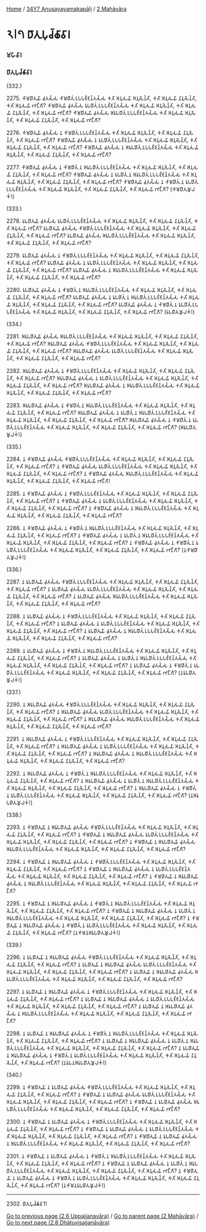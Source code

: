 
[Home](/) / [34Y7 Anusayayamakapāḷi](/tipitaka/34Y7.md) / [2 Mahāvāra](/tipitaka/34Y7/2.md)

# 𑁨𑁇𑁭 𑀥𑀸𑀢𑀼𑀧𑀼𑀘𑁆𑀙𑀸𑀯𑀸𑀭

### 𑀫𑀳𑀸𑀯𑀸𑀭

### 𑀥𑀸𑀢𑀼𑀧𑀼𑀘𑁆𑀙𑀸𑀯𑀸𑀭

(332.)

2275\. 𑀓𑀸𑀫𑀥𑀸𑀢𑀼𑀬𑀸 𑀘𑀼𑀢𑀲𑁆𑀲 𑀓𑀸𑀫𑀥𑀸𑀢𑀼𑀁 𑀉𑀧𑀧𑀚𑁆𑀚𑀦𑁆𑀢𑀲𑁆𑀲 𑀓𑀢𑀺 𑀅𑀦𑀼𑀲𑀬𑀸 𑀅𑀦𑀼𑀲𑁂𑀦𑁆𑀢𑀺, 𑀓𑀢𑀺 𑀅𑀦𑀼𑀲𑀬𑀸 𑀦𑀸𑀦𑀼𑀲𑁂𑀦𑁆𑀢𑀺, 𑀓𑀢𑀺 𑀅𑀦𑀼𑀲𑀬𑀸 𑀪𑀗𑁆𑀕𑀸? 𑀓𑀸𑀫𑀥𑀸𑀢𑀼𑀬𑀸 𑀘𑀼𑀢𑀲𑁆𑀲 𑀭𑀽𑀧𑀥𑀸𑀢𑀼𑀁 𑀉𑀧𑀧𑀚𑁆𑀚𑀦𑁆𑀢𑀲𑁆𑀲 𑀓𑀢𑀺 𑀅𑀦𑀼𑀲𑀬𑀸 𑀅𑀦𑀼𑀲𑁂𑀦𑁆𑀢𑀺, 𑀓𑀢𑀺 𑀅𑀦𑀼𑀲𑀬𑀸 𑀦𑀸𑀦𑀼𑀲𑁂𑀦𑁆𑀢𑀺, 𑀓𑀢𑀺 𑀅𑀦𑀼𑀲𑀬𑀸 𑀪𑀗𑁆𑀕𑀸? 𑀓𑀸𑀫𑀥𑀸𑀢𑀼𑀬𑀸 𑀘𑀼𑀢𑀲𑁆𑀲 𑀅𑀭𑀽𑀧𑀥𑀸𑀢𑀼𑀁 𑀉𑀧𑀧𑀚𑁆𑀚𑀦𑁆𑀢𑀲𑁆𑀲 𑀓𑀢𑀺 𑀅𑀦𑀼𑀲𑀬𑀸 𑀅𑀦𑀼𑀲𑁂𑀦𑁆𑀢𑀺, 𑀓𑀢𑀺 𑀅𑀦𑀼𑀲𑀬𑀸 𑀦𑀸𑀦𑀼𑀲𑁂𑀦𑁆𑀢𑀺, 𑀓𑀢𑀺 𑀅𑀦𑀼𑀲𑀬𑀸 𑀪𑀗𑁆𑀕𑀸?

2276\. 𑀓𑀸𑀫𑀥𑀸𑀢𑀼𑀬𑀸 𑀘𑀼𑀢𑀲𑁆𑀲 𑀦 𑀓𑀸𑀫𑀥𑀸𑀢𑀼𑀁 𑀉𑀧𑀧𑀚𑁆𑀚𑀦𑁆𑀢𑀲𑁆𑀲 𑀓𑀢𑀺 𑀅𑀦𑀼𑀲𑀬𑀸 𑀅𑀦𑀼𑀲𑁂𑀦𑁆𑀢𑀺, 𑀓𑀢𑀺 𑀅𑀦𑀼𑀲𑀬𑀸 𑀦𑀸𑀦𑀼𑀲𑁂𑀦𑁆𑀢𑀺, 𑀓𑀢𑀺 𑀅𑀦𑀼𑀲𑀬𑀸 𑀪𑀗𑁆𑀕𑀸? 𑀓𑀸𑀫𑀥𑀸𑀢𑀼𑀬𑀸 𑀘𑀼𑀢𑀲𑁆𑀲 𑀦 𑀭𑀽𑀧𑀥𑀸𑀢𑀼𑀁 𑀉𑀧𑀧𑀚𑁆𑀚𑀦𑁆𑀢𑀲𑁆𑀲 𑀓𑀢𑀺 𑀅𑀦𑀼𑀲𑀬𑀸 𑀅𑀦𑀼𑀲𑁂𑀦𑁆𑀢𑀺, 𑀓𑀢𑀺 𑀅𑀦𑀼𑀲𑀬𑀸 𑀦𑀸𑀦𑀼𑀲𑁂𑀦𑁆𑀢𑀺, 𑀓𑀢𑀺 𑀅𑀦𑀼𑀲𑀬𑀸 𑀪𑀗𑁆𑀕𑀸? 𑀓𑀸𑀫𑀥𑀸𑀢𑀼𑀬𑀸 𑀘𑀼𑀢𑀲𑁆𑀲 𑀦 𑀅𑀭𑀽𑀧𑀥𑀸𑀢𑀼𑀁 𑀉𑀧𑀧𑀚𑁆𑀚𑀦𑁆𑀢𑀲𑁆𑀲 𑀓𑀢𑀺 𑀅𑀦𑀼𑀲𑀬𑀸 𑀅𑀦𑀼𑀲𑁂𑀦𑁆𑀢𑀺, 𑀓𑀢𑀺 𑀅𑀦𑀼𑀲𑀬𑀸 𑀦𑀸𑀦𑀼𑀲𑁂𑀦𑁆𑀢𑀺, 𑀓𑀢𑀺 𑀅𑀦𑀼𑀲𑀬𑀸 𑀪𑀗𑁆𑀕𑀸?

2277\. 𑀓𑀸𑀫𑀥𑀸𑀢𑀼𑀬𑀸 𑀘𑀼𑀢𑀲𑁆𑀲 𑀦 𑀓𑀸𑀫𑀥𑀸𑀢𑀼𑀁 𑀦 𑀅𑀭𑀽𑀧𑀥𑀸𑀢𑀼𑀁 𑀉𑀧𑀧𑀚𑁆𑀚𑀦𑁆𑀢𑀲𑁆𑀲 𑀓𑀢𑀺 𑀅𑀦𑀼𑀲𑀬𑀸 𑀅𑀦𑀼𑀲𑁂𑀦𑁆𑀢𑀺, 𑀓𑀢𑀺 𑀅𑀦𑀼𑀲𑀬𑀸 𑀦𑀸𑀦𑀼𑀲𑁂𑀦𑁆𑀢𑀺, 𑀓𑀢𑀺 𑀅𑀦𑀼𑀲𑀬𑀸 𑀪𑀗𑁆𑀕𑀸? 𑀓𑀸𑀫𑀥𑀸𑀢𑀼𑀬𑀸 𑀘𑀼𑀢𑀲𑁆𑀲 𑀦 𑀭𑀽𑀧𑀥𑀸𑀢𑀼𑀁 𑀦 𑀅𑀭𑀽𑀧𑀥𑀸𑀢𑀼𑀁 𑀉𑀧𑀧𑀚𑁆𑀚𑀦𑁆𑀢𑀲𑁆𑀲 𑀓𑀢𑀺 𑀅𑀦𑀼𑀲𑀬𑀸 𑀅𑀦𑀼𑀲𑁂𑀦𑁆𑀢𑀺, 𑀓𑀢𑀺 𑀅𑀦𑀼𑀲𑀬𑀸 𑀦𑀸𑀦𑀼𑀲𑁂𑀦𑁆𑀢𑀺, 𑀓𑀢𑀺 𑀅𑀦𑀼𑀲𑀬𑀸 𑀪𑀗𑁆𑀕𑀸? 𑀓𑀸𑀫𑀥𑀸𑀢𑀼𑀬𑀸 𑀘𑀼𑀢𑀲𑁆𑀲 𑀦 𑀓𑀸𑀫𑀥𑀸𑀢𑀼𑀁 𑀦 𑀭𑀽𑀧𑀥𑀸𑀢𑀼𑀁 𑀉𑀧𑀧𑀚𑁆𑀚𑀦𑁆𑀢𑀲𑁆𑀲 𑀓𑀢𑀺 𑀅𑀦𑀼𑀲𑀬𑀸 𑀅𑀦𑀼𑀲𑁂𑀦𑁆𑀢𑀺, 𑀓𑀢𑀺 𑀅𑀦𑀼𑀲𑀬𑀸 𑀦𑀸𑀦𑀼𑀲𑁂𑀦𑁆𑀢𑀺, 𑀓𑀢𑀺 𑀅𑀦𑀼𑀲𑀬𑀸 𑀪𑀗𑁆𑀕𑀸? (𑀓𑀸𑀫𑀥𑀸𑀢𑀼𑀫𑀽𑀮𑀓𑀁𑁇)

(333.)

2278\. 𑀭𑀽𑀧𑀥𑀸𑀢𑀼𑀬𑀸 𑀘𑀼𑀢𑀲𑁆𑀲 𑀭𑀽𑀧𑀥𑀸𑀢𑀼𑀁 𑀉𑀧𑀧𑀚𑁆𑀚𑀦𑁆𑀢𑀲𑁆𑀲 𑀓𑀢𑀺 𑀅𑀦𑀼𑀲𑀬𑀸 𑀅𑀦𑀼𑀲𑁂𑀦𑁆𑀢𑀺, 𑀓𑀢𑀺 𑀅𑀦𑀼𑀲𑀬𑀸 𑀦𑀸𑀦𑀼𑀲𑁂𑀦𑁆𑀢𑀺, 𑀓𑀢𑀺 𑀅𑀦𑀼𑀲𑀬𑀸 𑀪𑀗𑁆𑀕𑀸? 𑀭𑀽𑀧𑀥𑀸𑀢𑀼𑀬𑀸 𑀘𑀼𑀢𑀲𑁆𑀲 𑀓𑀸𑀫𑀥𑀸𑀢𑀼𑀁 𑀉𑀧𑀧𑀚𑁆𑀚𑀦𑁆𑀢𑀲𑁆𑀲 𑀓𑀢𑀺 𑀅𑀦𑀼𑀲𑀬𑀸 𑀅𑀦𑀼𑀲𑁂𑀦𑁆𑀢𑀺, 𑀓𑀢𑀺 𑀅𑀦𑀼𑀲𑀬𑀸 𑀦𑀸𑀦𑀼𑀲𑁂𑀦𑁆𑀢𑀺, 𑀓𑀢𑀺 𑀅𑀦𑀼𑀲𑀬𑀸 𑀪𑀗𑁆𑀕𑀸? 𑀭𑀽𑀧𑀥𑀸𑀢𑀼𑀬𑀸 𑀘𑀼𑀢𑀲𑁆𑀲 𑀅𑀭𑀽𑀧𑀥𑀸𑀢𑀼𑀁 𑀉𑀧𑀧𑀚𑁆𑀚𑀦𑁆𑀢𑀲𑁆𑀲 𑀓𑀢𑀺 𑀅𑀦𑀼𑀲𑀬𑀸 𑀅𑀦𑀼𑀲𑁂𑀦𑁆𑀢𑀺, 𑀓𑀢𑀺 𑀅𑀦𑀼𑀲𑀬𑀸 𑀦𑀸𑀦𑀼𑀲𑁂𑀦𑁆𑀢𑀺, 𑀓𑀢𑀺 𑀅𑀦𑀼𑀲𑀬𑀸 𑀪𑀗𑁆𑀕𑀸?

2279\. 𑀭𑀽𑀧𑀥𑀸𑀢𑀼𑀬𑀸 𑀘𑀼𑀢𑀲𑁆𑀲 𑀦 𑀓𑀸𑀫𑀥𑀸𑀢𑀼𑀁 𑀉𑀧𑀧𑀚𑁆𑀚𑀦𑁆𑀢𑀲𑁆𑀲 𑀓𑀢𑀺 𑀅𑀦𑀼𑀲𑀬𑀸 𑀅𑀦𑀼𑀲𑁂𑀦𑁆𑀢𑀺, 𑀓𑀢𑀺 𑀅𑀦𑀼𑀲𑀬𑀸 𑀦𑀸𑀦𑀼𑀲𑁂𑀦𑁆𑀢𑀺, 𑀓𑀢𑀺 𑀅𑀦𑀼𑀲𑀬𑀸 𑀪𑀗𑁆𑀕𑀸? 𑀭𑀽𑀧𑀥𑀸𑀢𑀼𑀬𑀸 𑀘𑀼𑀢𑀲𑁆𑀲 𑀦 𑀭𑀽𑀧𑀥𑀸𑀢𑀼𑀁 𑀉𑀧𑀧𑀚𑁆𑀚𑀦𑁆𑀢𑀲𑁆𑀲 𑀓𑀢𑀺 𑀅𑀦𑀼𑀲𑀬𑀸 𑀅𑀦𑀼𑀲𑁂𑀦𑁆𑀢𑀺, 𑀓𑀢𑀺 𑀅𑀦𑀼𑀲𑀬𑀸 𑀦𑀸𑀦𑀼𑀲𑁂𑀦𑁆𑀢𑀺, 𑀓𑀢𑀺 𑀅𑀦𑀼𑀲𑀬𑀸 𑀪𑀗𑁆𑀕𑀸? 𑀭𑀽𑀧𑀥𑀸𑀢𑀼𑀬𑀸 𑀘𑀼𑀢𑀲𑁆𑀲 𑀦 𑀅𑀭𑀽𑀧𑀥𑀸𑀢𑀼𑀁 𑀉𑀧𑀧𑀚𑁆𑀚𑀦𑁆𑀢𑀲𑁆𑀲 𑀓𑀢𑀺 𑀅𑀦𑀼𑀲𑀬𑀸 𑀅𑀦𑀼𑀲𑁂𑀦𑁆𑀢𑀺, 𑀓𑀢𑀺 𑀅𑀦𑀼𑀲𑀬𑀸 𑀦𑀸𑀦𑀼𑀲𑁂𑀦𑁆𑀢𑀺, 𑀓𑀢𑀺 𑀅𑀦𑀼𑀲𑀬𑀸 𑀪𑀗𑁆𑀕𑀸?

2280\. 𑀭𑀽𑀧𑀥𑀸𑀢𑀼𑀬𑀸 𑀘𑀼𑀢𑀲𑁆𑀲 𑀦 𑀓𑀸𑀫𑀥𑀸𑀢𑀼𑀁 𑀦 𑀅𑀭𑀽𑀧𑀥𑀸𑀢𑀼𑀁 𑀉𑀧𑀧𑀚𑁆𑀚𑀦𑁆𑀢𑀲𑁆𑀲 𑀓𑀢𑀺 𑀅𑀦𑀼𑀲𑀬𑀸 𑀅𑀦𑀼𑀲𑁂𑀦𑁆𑀢𑀺, 𑀓𑀢𑀺 𑀅𑀦𑀼𑀲𑀬𑀸 𑀦𑀸𑀦𑀼𑀲𑁂𑀦𑁆𑀢𑀺, 𑀓𑀢𑀺 𑀅𑀦𑀼𑀲𑀬𑀸 𑀪𑀗𑁆𑀕𑀸? 𑀭𑀽𑀧𑀥𑀸𑀢𑀼𑀬𑀸 𑀘𑀼𑀢𑀲𑁆𑀲 𑀦 𑀭𑀽𑀧𑀥𑀸𑀢𑀼𑀁 𑀦 𑀅𑀭𑀽𑀧𑀥𑀸𑀢𑀼𑀁 𑀉𑀧𑀧𑀚𑁆𑀚𑀦𑁆𑀢𑀲𑁆𑀲 𑀓𑀢𑀺 𑀅𑀦𑀼𑀲𑀬𑀸 𑀅𑀦𑀼𑀲𑁂𑀦𑁆𑀢𑀺, 𑀓𑀢𑀺 𑀅𑀦𑀼𑀲𑀬𑀸 𑀦𑀸𑀦𑀼𑀲𑁂𑀦𑁆𑀢𑀺, 𑀓𑀢𑀺 𑀅𑀦𑀼𑀲𑀬𑀸 𑀪𑀗𑁆𑀕𑀸? 𑀭𑀽𑀧𑀥𑀸𑀢𑀼𑀬𑀸 𑀘𑀼𑀢𑀲𑁆𑀲 𑀦 𑀓𑀸𑀫𑀥𑀸𑀢𑀼𑀁 𑀦 𑀭𑀽𑀧𑀥𑀸𑀢𑀼𑀁 𑀉𑀧𑀧𑀚𑁆𑀚𑀦𑁆𑀢𑀲𑁆𑀲 𑀓𑀢𑀺 𑀅𑀦𑀼𑀲𑀬𑀸 𑀅𑀦𑀼𑀲𑁂𑀦𑁆𑀢𑀺, 𑀓𑀢𑀺 𑀅𑀦𑀼𑀲𑀬𑀸 𑀦𑀸𑀦𑀼𑀲𑁂𑀦𑁆𑀢𑀺, 𑀓𑀢𑀺 𑀅𑀦𑀼𑀲𑀬𑀸 𑀪𑀗𑁆𑀕𑀸? (𑀭𑀽𑀧𑀥𑀸𑀢𑀼𑀫𑀽𑀮𑀓𑀁𑁇)

(334.)

2281\. 𑀅𑀭𑀽𑀧𑀥𑀸𑀢𑀼𑀬𑀸 𑀘𑀼𑀢𑀲𑁆𑀲 𑀅𑀭𑀽𑀧𑀥𑀸𑀢𑀼𑀁 𑀉𑀧𑀧𑀚𑁆𑀚𑀦𑁆𑀢𑀲𑁆𑀲 𑀓𑀢𑀺 𑀅𑀦𑀼𑀲𑀬𑀸 𑀅𑀦𑀼𑀲𑁂𑀦𑁆𑀢𑀺, 𑀓𑀢𑀺 𑀅𑀦𑀼𑀲𑀬𑀸 𑀦𑀸𑀦𑀼𑀲𑁂𑀦𑁆𑀢𑀺, 𑀓𑀢𑀺 𑀅𑀦𑀼𑀲𑀬𑀸 𑀪𑀗𑁆𑀕𑀸? 𑀅𑀭𑀽𑀧𑀥𑀸𑀢𑀼𑀬𑀸 𑀘𑀼𑀢𑀲𑁆𑀲 𑀓𑀸𑀫𑀥𑀸𑀢𑀼𑀁 𑀉𑀧𑀧𑀚𑁆𑀚𑀦𑁆𑀢𑀲𑁆𑀲 𑀓𑀢𑀺 𑀅𑀦𑀼𑀲𑀬𑀸 𑀅𑀦𑀼𑀲𑁂𑀦𑁆𑀢𑀺, 𑀓𑀢𑀺 𑀅𑀦𑀼𑀲𑀬𑀸 𑀦𑀸𑀦𑀼𑀲𑁂𑀦𑁆𑀢𑀺, 𑀓𑀢𑀺 𑀅𑀦𑀼𑀲𑀬𑀸 𑀪𑀗𑁆𑀕𑀸? 𑀅𑀭𑀽𑀧𑀥𑀸𑀢𑀼𑀬𑀸 𑀘𑀼𑀢𑀲𑁆𑀲 𑀭𑀽𑀧𑀥𑀸𑀢𑀼𑀁 𑀉𑀧𑀧𑀚𑁆𑀚𑀦𑁆𑀢𑀲𑁆𑀲 𑀓𑀢𑀺 𑀅𑀦𑀼𑀲𑀬𑀸 𑀅𑀦𑀼𑀲𑁂𑀦𑁆𑀢𑀺, 𑀓𑀢𑀺 𑀅𑀦𑀼𑀲𑀬𑀸 𑀦𑀸𑀦𑀼𑀲𑁂𑀦𑁆𑀢𑀺, 𑀓𑀢𑀺 𑀅𑀦𑀼𑀲𑀬𑀸 𑀪𑀗𑁆𑀕𑀸?

2282\. 𑀅𑀭𑀽𑀧𑀥𑀸𑀢𑀼𑀬𑀸 𑀘𑀼𑀢𑀲𑁆𑀲 𑀦 𑀓𑀸𑀫𑀥𑀸𑀢𑀼𑀁 𑀉𑀧𑀧𑀚𑁆𑀚𑀦𑁆𑀢𑀲𑁆𑀲 𑀓𑀢𑀺 𑀅𑀦𑀼𑀲𑀬𑀸 𑀅𑀦𑀼𑀲𑁂𑀦𑁆𑀢𑀺, 𑀓𑀢𑀺 𑀅𑀦𑀼𑀲𑀬𑀸 𑀦𑀸𑀦𑀼𑀲𑁂𑀦𑁆𑀢𑀺, 𑀓𑀢𑀺 𑀅𑀦𑀼𑀲𑀬𑀸 𑀪𑀗𑁆𑀕𑀸? 𑀅𑀭𑀽𑀧𑀥𑀸𑀢𑀼𑀬𑀸 𑀘𑀼𑀢𑀲𑁆𑀲 𑀦 𑀭𑀽𑀧𑀥𑀸𑀢𑀼𑀁 𑀉𑀧𑀧𑀚𑁆𑀚𑀦𑁆𑀢𑀲𑁆𑀲 𑀓𑀢𑀺 𑀅𑀦𑀼𑀲𑀬𑀸 𑀅𑀦𑀼𑀲𑁂𑀦𑁆𑀢𑀺, 𑀓𑀢𑀺 𑀅𑀦𑀼𑀲𑀬𑀸 𑀦𑀸𑀦𑀼𑀲𑁂𑀦𑁆𑀢𑀺, 𑀓𑀢𑀺 𑀅𑀦𑀼𑀲𑀬𑀸 𑀪𑀗𑁆𑀕𑀸? 𑀅𑀭𑀽𑀧𑀥𑀸𑀢𑀼𑀬𑀸 𑀘𑀼𑀢𑀲𑁆𑀲 𑀦 𑀅𑀭𑀽𑀧𑀥𑀸𑀢𑀼𑀁 𑀉𑀧𑀧𑀚𑁆𑀚𑀦𑁆𑀢𑀲𑁆𑀲 𑀓𑀢𑀺 𑀅𑀦𑀼𑀲𑀬𑀸 𑀅𑀦𑀼𑀲𑁂𑀦𑁆𑀢𑀺, 𑀓𑀢𑀺 𑀅𑀦𑀼𑀲𑀬𑀸 𑀦𑀸𑀦𑀼𑀲𑁂𑀦𑁆𑀢𑀺, 𑀓𑀢𑀺 𑀅𑀦𑀼𑀲𑀬𑀸 𑀪𑀗𑁆𑀕𑀸?

2283\. 𑀅𑀭𑀽𑀧𑀥𑀸𑀢𑀼𑀬𑀸 𑀘𑀼𑀢𑀲𑁆𑀲 𑀦 𑀓𑀸𑀫𑀥𑀸𑀢𑀼𑀁 𑀦 𑀅𑀭𑀽𑀧𑀥𑀸𑀢𑀼𑀁 𑀉𑀧𑀧𑀚𑁆𑀚𑀦𑁆𑀢𑀲𑁆𑀲 𑀓𑀢𑀺 𑀅𑀦𑀼𑀲𑀬𑀸 𑀅𑀦𑀼𑀲𑁂𑀦𑁆𑀢𑀺, 𑀓𑀢𑀺 𑀅𑀦𑀼𑀲𑀬𑀸 𑀦𑀸𑀦𑀼𑀲𑁂𑀦𑁆𑀢𑀺, 𑀓𑀢𑀺 𑀅𑀦𑀼𑀲𑀬𑀸 𑀪𑀗𑁆𑀕𑀸? 𑀅𑀭𑀽𑀧𑀥𑀸𑀢𑀼𑀬𑀸 𑀘𑀼𑀢𑀲𑁆𑀲 𑀦 𑀭𑀽𑀧𑀥𑀸𑀢𑀼𑀁 𑀦 𑀅𑀭𑀽𑀧𑀥𑀸𑀢𑀼𑀁 𑀉𑀧𑀧𑀚𑁆𑀚𑀦𑁆𑀢𑀲𑁆𑀲 𑀓𑀢𑀺 𑀅𑀦𑀼𑀲𑀬𑀸 𑀅𑀦𑀼𑀲𑁂𑀦𑁆𑀢𑀺, 𑀓𑀢𑀺 𑀅𑀦𑀼𑀲𑀬𑀸 𑀦𑀸𑀦𑀼𑀲𑁂𑀦𑁆𑀢𑀺, 𑀓𑀢𑀺 𑀅𑀦𑀼𑀲𑀬𑀸 𑀪𑀗𑁆𑀕𑀸? 𑀅𑀭𑀽𑀧𑀥𑀸𑀢𑀼𑀬𑀸 𑀘𑀼𑀢𑀲𑁆𑀲 𑀦 𑀓𑀸𑀫𑀥𑀸𑀢𑀼𑀁 𑀦 𑀭𑀽𑀧𑀥𑀸𑀢𑀼𑀁 𑀉𑀧𑀧𑀚𑁆𑀚𑀦𑁆𑀢𑀲𑁆𑀲 𑀓𑀢𑀺 𑀅𑀦𑀼𑀲𑀬𑀸 𑀅𑀦𑀼𑀲𑁂𑀦𑁆𑀢𑀺, 𑀓𑀢𑀺 𑀅𑀦𑀼𑀲𑀬𑀸 𑀦𑀸𑀦𑀼𑀲𑁂𑀦𑁆𑀢𑀺, 𑀓𑀢𑀺 𑀅𑀦𑀼𑀲𑀬𑀸 𑀪𑀗𑁆𑀕𑀸? (𑀅𑀭𑀽𑀧𑀥𑀸𑀢𑀼𑀫𑀽𑀮𑀓𑀁𑁇)

(335.)

2284\. 𑀦 𑀓𑀸𑀫𑀥𑀸𑀢𑀼𑀬𑀸 𑀘𑀼𑀢𑀲𑁆𑀲 𑀓𑀸𑀫𑀥𑀸𑀢𑀼𑀁 𑀉𑀧𑀧𑀚𑁆𑀚𑀦𑁆𑀢𑀲𑁆𑀲 𑀓𑀢𑀺 𑀅𑀦𑀼𑀲𑀬𑀸 𑀅𑀦𑀼𑀲𑁂𑀦𑁆𑀢𑀺, 𑀓𑀢𑀺 𑀅𑀦𑀼𑀲𑀬𑀸 𑀦𑀸𑀦𑀼𑀲𑁂𑀦𑁆𑀢𑀺, 𑀓𑀢𑀺 𑀅𑀦𑀼𑀲𑀬𑀸 𑀪𑀗𑁆𑀕𑀸? 𑀦 𑀓𑀸𑀫𑀥𑀸𑀢𑀼𑀬𑀸 𑀘𑀼𑀢𑀲𑁆𑀲 𑀭𑀽𑀧𑀥𑀸𑀢𑀼𑀁 𑀉𑀧𑀧𑀚𑁆𑀚𑀦𑁆𑀢𑀲𑁆𑀲 𑀓𑀢𑀺 𑀅𑀦𑀼𑀲𑀬𑀸 𑀅𑀦𑀼𑀲𑁂𑀦𑁆𑀢𑀺, 𑀓𑀢𑀺 𑀅𑀦𑀼𑀲𑀬𑀸 𑀦𑀸𑀦𑀼𑀲𑁂𑀦𑁆𑀢𑀺, 𑀓𑀢𑀺 𑀅𑀦𑀼𑀲𑀬𑀸 𑀪𑀗𑁆𑀕𑀸? 𑀦 𑀓𑀸𑀫𑀥𑀸𑀢𑀼𑀬𑀸 𑀘𑀼𑀢𑀲𑁆𑀲 𑀅𑀭𑀽𑀧𑀥𑀸𑀢𑀼𑀁 𑀉𑀧𑀧𑀚𑁆𑀚𑀦𑁆𑀢𑀲𑁆𑀲 𑀓𑀢𑀺 𑀅𑀦𑀼𑀲𑀬𑀸 𑀅𑀦𑀼𑀲𑁂𑀦𑁆𑀢𑀺, 𑀓𑀢𑀺 𑀅𑀦𑀼𑀲𑀬𑀸 𑀦𑀸𑀦𑀼𑀲𑁂𑀦𑁆𑀢𑀺, 𑀓𑀢𑀺 𑀅𑀦𑀼𑀲𑀬𑀸 𑀪𑀗𑁆𑀕𑀸𑁇

2285\. 𑀦 𑀓𑀸𑀫𑀥𑀸𑀢𑀼𑀬𑀸 𑀘𑀼𑀢𑀲𑁆𑀲 𑀦 𑀓𑀸𑀫𑀥𑀸𑀢𑀼𑀁 𑀉𑀧𑀧𑀚𑁆𑀚𑀦𑁆𑀢𑀲𑁆𑀲 𑀓𑀢𑀺 𑀅𑀦𑀼𑀲𑀬𑀸 𑀅𑀦𑀼𑀲𑁂𑀦𑁆𑀢𑀺, 𑀓𑀢𑀺 𑀅𑀦𑀼𑀲𑀬𑀸 𑀦𑀸𑀦𑀼𑀲𑁂𑀦𑁆𑀢𑀺, 𑀓𑀢𑀺 𑀅𑀦𑀼𑀲𑀬𑀸 𑀪𑀗𑁆𑀕𑀸? 𑀦 𑀓𑀸𑀫𑀥𑀸𑀢𑀼𑀬𑀸 𑀘𑀼𑀢𑀲𑁆𑀲 𑀦 𑀭𑀽𑀧𑀥𑀸𑀢𑀼𑀁 𑀉𑀧𑀧𑀚𑁆𑀚𑀦𑁆𑀢𑀲𑁆𑀲 𑀓𑀢𑀺 𑀅𑀦𑀼𑀲𑀬𑀸 𑀅𑀦𑀼𑀲𑁂𑀦𑁆𑀢𑀺, 𑀓𑀢𑀺 𑀅𑀦𑀼𑀲𑀬𑀸 𑀦𑀸𑀦𑀼𑀲𑁂𑀦𑁆𑀢𑀺, 𑀓𑀢𑀺 𑀅𑀦𑀼𑀲𑀬𑀸 𑀪𑀗𑁆𑀕𑀸? 𑀦 𑀓𑀸𑀫𑀥𑀸𑀢𑀼𑀬𑀸 𑀘𑀼𑀢𑀲𑁆𑀲 𑀦 𑀅𑀭𑀽𑀧𑀥𑀸𑀢𑀼𑀁 𑀉𑀧𑀧𑀚𑁆𑀚𑀦𑁆𑀢𑀲𑁆𑀲 𑀓𑀢𑀺 𑀅𑀦𑀼𑀲𑀬𑀸 𑀅𑀦𑀼𑀲𑁂𑀦𑁆𑀢𑀺, 𑀓𑀢𑀺 𑀅𑀦𑀼𑀲𑀬𑀸 𑀦𑀸𑀦𑀼𑀲𑁂𑀦𑁆𑀢𑀺, 𑀓𑀢𑀺 𑀅𑀦𑀼𑀲𑀬𑀸 𑀪𑀗𑁆𑀕𑀸?

2286\. 𑀦 𑀓𑀸𑀫𑀥𑀸𑀢𑀼𑀬𑀸 𑀘𑀼𑀢𑀲𑁆𑀲 𑀦 𑀓𑀸𑀫𑀥𑀸𑀢𑀼𑀁 𑀦 𑀅𑀭𑀽𑀧𑀥𑀸𑀢𑀼𑀁 𑀉𑀧𑀧𑀚𑁆𑀚𑀦𑁆𑀢𑀲𑁆𑀲 𑀓𑀢𑀺 𑀅𑀦𑀼𑀲𑀬𑀸 𑀅𑀦𑀼𑀲𑁂𑀦𑁆𑀢𑀺, 𑀓𑀢𑀺 𑀅𑀦𑀼𑀲𑀬𑀸 𑀦𑀸𑀦𑀼𑀲𑁂𑀦𑁆𑀢𑀺, 𑀓𑀢𑀺 𑀅𑀦𑀼𑀲𑀬𑀸 𑀪𑀗𑁆𑀕𑀸? 𑀦 𑀓𑀸𑀫𑀥𑀸𑀢𑀼𑀬𑀸 𑀘𑀼𑀢𑀲𑁆𑀲 𑀦 𑀭𑀽𑀧𑀥𑀸𑀢𑀼𑀁 𑀦 𑀅𑀭𑀽𑀧𑀥𑀸𑀢𑀼𑀁 𑀉𑀧𑀧𑀚𑁆𑀚𑀦𑁆𑀢𑀲𑁆𑀲 𑀓𑀢𑀺 𑀅𑀦𑀼𑀲𑀬𑀸 𑀅𑀦𑀼𑀲𑁂𑀦𑁆𑀢𑀺, 𑀓𑀢𑀺 𑀅𑀦𑀼𑀲𑀬𑀸 𑀦𑀸𑀦𑀼𑀲𑁂𑀦𑁆𑀢𑀺, 𑀓𑀢𑀺 𑀅𑀦𑀼𑀲𑀬𑀸 𑀪𑀗𑁆𑀕𑀸? 𑀦 𑀓𑀸𑀫𑀥𑀸𑀢𑀼𑀬𑀸 𑀘𑀼𑀢𑀲𑁆𑀲 𑀦 𑀓𑀸𑀫𑀥𑀸𑀢𑀼𑀁 𑀦 𑀭𑀽𑀧𑀥𑀸𑀢𑀼𑀁 𑀉𑀧𑀧𑀚𑁆𑀚𑀦𑁆𑀢𑀲𑁆𑀲 𑀓𑀢𑀺 𑀅𑀦𑀼𑀲𑀬𑀸 𑀅𑀦𑀼𑀲𑁂𑀦𑁆𑀢𑀺, 𑀓𑀢𑀺 𑀅𑀦𑀼𑀲𑀬𑀸 𑀦𑀸𑀦𑀼𑀲𑁂𑀦𑁆𑀢𑀺, 𑀓𑀢𑀺 𑀅𑀦𑀼𑀲𑀬𑀸 𑀪𑀗𑁆𑀕𑀸? (𑀦𑀓𑀸𑀫𑀥𑀸𑀢𑀼𑀫𑀽𑀮𑀓𑀁𑁇)

(336.)

2287\. 𑀦 𑀭𑀽𑀧𑀥𑀸𑀢𑀼𑀬𑀸 𑀘𑀼𑀢𑀲𑁆𑀲 𑀓𑀸𑀫𑀥𑀸𑀢𑀼𑀁 𑀉𑀧𑀧𑀚𑁆𑀚𑀦𑁆𑀢𑀲𑁆𑀲 𑀓𑀢𑀺 𑀅𑀦𑀼𑀲𑀬𑀸 𑀅𑀦𑀼𑀲𑁂𑀦𑁆𑀢𑀺, 𑀓𑀢𑀺 𑀅𑀦𑀼𑀲𑀬𑀸 𑀦𑀸𑀦𑀼𑀲𑁂𑀦𑁆𑀢𑀺, 𑀓𑀢𑀺 𑀅𑀦𑀼𑀲𑀬𑀸 𑀪𑀗𑁆𑀕𑀸? 𑀦 𑀭𑀽𑀧𑀥𑀸𑀢𑀼𑀬𑀸 𑀘𑀼𑀢𑀲𑁆𑀲 𑀭𑀽𑀧𑀥𑀸𑀢𑀼𑀁 𑀉𑀧𑀧𑀚𑁆𑀚𑀦𑁆𑀢𑀲𑁆𑀲 𑀓𑀢𑀺 𑀅𑀦𑀼𑀲𑀬𑀸 𑀅𑀦𑀼𑀲𑁂𑀦𑁆𑀢𑀺, 𑀓𑀢𑀺 𑀅𑀦𑀼𑀲𑀬𑀸 𑀦𑀸𑀦𑀼𑀲𑁂𑀦𑁆𑀢𑀺, 𑀓𑀢𑀺 𑀅𑀦𑀼𑀲𑀬𑀸 𑀪𑀗𑁆𑀕𑀸? 𑀦 𑀭𑀽𑀧𑀥𑀸𑀢𑀼𑀬𑀸 𑀘𑀼𑀢𑀲𑁆𑀲 𑀅𑀭𑀽𑀧𑀥𑀸𑀢𑀼𑀁 𑀉𑀧𑀧𑀚𑁆𑀚𑀦𑁆𑀢𑀲𑁆𑀲 𑀓𑀢𑀺 𑀅𑀦𑀼𑀲𑀬𑀸 𑀅𑀦𑀼𑀲𑁂𑀦𑁆𑀢𑀺, 𑀓𑀢𑀺 𑀅𑀦𑀼𑀲𑀬𑀸 𑀦𑀸𑀦𑀼𑀲𑁂𑀦𑁆𑀢𑀺, 𑀓𑀢𑀺 𑀅𑀦𑀼𑀲𑀬𑀸 𑀪𑀗𑁆𑀕𑀸?

2288\. 𑀦 𑀭𑀽𑀧𑀥𑀸𑀢𑀼𑀬𑀸 𑀘𑀼𑀢𑀲𑁆𑀲 𑀦 𑀓𑀸𑀫𑀥𑀸𑀢𑀼𑀁 𑀉𑀧𑀧𑀚𑁆𑀚𑀦𑁆𑀢𑀲𑁆𑀲 𑀓𑀢𑀺 𑀅𑀦𑀼𑀲𑀬𑀸 𑀅𑀦𑀼𑀲𑁂𑀦𑁆𑀢𑀺, 𑀓𑀢𑀺 𑀅𑀦𑀼𑀲𑀬𑀸 𑀦𑀸𑀦𑀼𑀲𑁂𑀦𑁆𑀢𑀺, 𑀓𑀢𑀺 𑀅𑀦𑀼𑀲𑀬𑀸 𑀪𑀗𑁆𑀕𑀸? 𑀦 𑀭𑀽𑀧𑀥𑀸𑀢𑀼𑀬𑀸 𑀘𑀼𑀢𑀲𑁆𑀲 𑀦 𑀭𑀽𑀧𑀥𑀸𑀢𑀼𑀁 𑀉𑀧𑀧𑀚𑁆𑀚𑀦𑁆𑀢𑀲𑁆𑀲 𑀓𑀢𑀺 𑀅𑀦𑀼𑀲𑀬𑀸 𑀅𑀦𑀼𑀲𑁂𑀦𑁆𑀢𑀺, 𑀓𑀢𑀺 𑀅𑀦𑀼𑀲𑀬𑀸 𑀦𑀸𑀦𑀼𑀲𑁂𑀦𑁆𑀢𑀺, 𑀓𑀢𑀺 𑀅𑀦𑀼𑀲𑀬𑀸 𑀪𑀗𑁆𑀕𑀸? 𑀦 𑀭𑀽𑀧𑀥𑀸𑀢𑀼𑀬𑀸 𑀘𑀼𑀢𑀲𑁆𑀲 𑀦 𑀅𑀭𑀽𑀧𑀥𑀸𑀢𑀼𑀁 𑀉𑀧𑀧𑀚𑁆𑀚𑀦𑁆𑀢𑀲𑁆𑀲 𑀓𑀢𑀺 𑀅𑀦𑀼𑀲𑀬𑀸 𑀅𑀦𑀼𑀲𑁂𑀦𑁆𑀢𑀺, 𑀓𑀢𑀺 𑀅𑀦𑀼𑀲𑀬𑀸 𑀦𑀸𑀦𑀼𑀲𑁂𑀦𑁆𑀢𑀺, 𑀓𑀢𑀺 𑀅𑀦𑀼𑀲𑀬𑀸 𑀪𑀗𑁆𑀕𑀸?

2289\. 𑀦 𑀭𑀽𑀧𑀥𑀸𑀢𑀼𑀬𑀸 𑀘𑀼𑀢𑀲𑁆𑀲 𑀦 𑀓𑀸𑀫𑀥𑀸𑀢𑀼𑀁 𑀦 𑀅𑀭𑀽𑀧𑀥𑀸𑀢𑀼𑀁 𑀉𑀧𑀧𑀚𑁆𑀚𑀦𑁆𑀢𑀲𑁆𑀲 𑀓𑀢𑀺 𑀅𑀦𑀼𑀲𑀬𑀸 𑀅𑀦𑀼𑀲𑁂𑀦𑁆𑀢𑀺, 𑀓𑀢𑀺 𑀅𑀦𑀼𑀲𑀬𑀸 𑀦𑀸𑀦𑀼𑀲𑁂𑀦𑁆𑀢𑀺, 𑀓𑀢𑀺 𑀅𑀦𑀼𑀲𑀬𑀸 𑀪𑀗𑁆𑀕𑀸? 𑀦 𑀭𑀽𑀧𑀥𑀸𑀢𑀼𑀬𑀸 𑀘𑀼𑀢𑀲𑁆𑀲 𑀦 𑀭𑀽𑀧𑀥𑀸𑀢𑀼𑀁 𑀦 𑀅𑀭𑀽𑀧𑀥𑀸𑀢𑀼𑀁 𑀉𑀧𑀧𑀚𑁆𑀚𑀦𑁆𑀢𑀲𑁆𑀲 𑀓𑀢𑀺 𑀅𑀦𑀼𑀲𑀬𑀸 𑀅𑀦𑀼𑀲𑁂𑀦𑁆𑀢𑀺, 𑀓𑀢𑀺 𑀅𑀦𑀼𑀲𑀬𑀸 𑀦𑀸𑀦𑀼𑀲𑁂𑀦𑁆𑀢𑀺, 𑀓𑀢𑀺 𑀅𑀦𑀼𑀲𑀬𑀸 𑀪𑀗𑁆𑀕𑀸? 𑀦 𑀭𑀽𑀧𑀥𑀸𑀢𑀼𑀬𑀸 𑀘𑀼𑀢𑀲𑁆𑀲 𑀦 𑀓𑀸𑀫𑀥𑀸𑀢𑀼𑀁 𑀦 𑀭𑀽𑀧𑀥𑀸𑀢𑀼𑀁 𑀉𑀧𑀧𑀚𑁆𑀚𑀦𑁆𑀢𑀲𑁆𑀲 𑀓𑀢𑀺 𑀅𑀦𑀼𑀲𑀬𑀸 𑀅𑀦𑀼𑀲𑁂𑀦𑁆𑀢𑀺, 𑀓𑀢𑀺 𑀅𑀦𑀼𑀲𑀬𑀸 𑀦𑀸𑀦𑀼𑀲𑁂𑀦𑁆𑀢𑀺, 𑀓𑀢𑀺 𑀅𑀦𑀼𑀲𑀬𑀸 𑀪𑀗𑁆𑀕𑀸? (𑀦𑀭𑀽𑀧𑀥𑀸𑀢𑀼𑀫𑀽𑀮𑀓𑀁𑁇)

(337.)

2290\. 𑀦 𑀅𑀭𑀽𑀧𑀥𑀸𑀢𑀼𑀬𑀸 𑀘𑀼𑀢𑀲𑁆𑀲 𑀓𑀸𑀫𑀥𑀸𑀢𑀼𑀁 𑀉𑀧𑀧𑀚𑁆𑀚𑀦𑁆𑀢𑀲𑁆𑀲 𑀓𑀢𑀺 𑀅𑀦𑀼𑀲𑀬𑀸 𑀅𑀦𑀼𑀲𑁂𑀦𑁆𑀢𑀺, 𑀓𑀢𑀺 𑀅𑀦𑀼𑀲𑀬𑀸 𑀦𑀸𑀦𑀼𑀲𑁂𑀦𑁆𑀢𑀺, 𑀓𑀢𑀺 𑀅𑀦𑀼𑀲𑀬𑀸 𑀪𑀗𑁆𑀕𑀸? 𑀦 𑀅𑀭𑀽𑀧𑀥𑀸𑀢𑀼𑀬𑀸 𑀘𑀼𑀢𑀲𑁆𑀲 𑀭𑀽𑀧𑀥𑀸𑀢𑀼𑀁 𑀉𑀧𑀧𑀚𑁆𑀚𑀦𑁆𑀢𑀲𑁆𑀲 𑀓𑀢𑀺 𑀅𑀦𑀼𑀲𑀬𑀸 𑀅𑀦𑀼𑀲𑁂𑀦𑁆𑀢𑀺, 𑀓𑀢𑀺 𑀅𑀦𑀼𑀲𑀬𑀸 𑀦𑀸𑀦𑀼𑀲𑁂𑀦𑁆𑀢𑀺, 𑀓𑀢𑀺 𑀅𑀦𑀼𑀲𑀬𑀸 𑀪𑀗𑁆𑀕𑀸? 𑀦 𑀅𑀭𑀽𑀧𑀥𑀸𑀢𑀼𑀬𑀸 𑀘𑀼𑀢𑀲𑁆𑀲 𑀅𑀭𑀽𑀧𑀥𑀸𑀢𑀼𑀁 𑀉𑀧𑀧𑀚𑁆𑀚𑀦𑁆𑀢𑀲𑁆𑀲 𑀓𑀢𑀺 𑀅𑀦𑀼𑀲𑀬𑀸 𑀅𑀦𑀼𑀲𑁂𑀦𑁆𑀢𑀺, 𑀓𑀢𑀺 𑀅𑀦𑀼𑀲𑀬𑀸 𑀦𑀸𑀦𑀼𑀲𑁂𑀦𑁆𑀢𑀺, 𑀓𑀢𑀺 𑀅𑀦𑀼𑀲𑀬𑀸 𑀪𑀗𑁆𑀕𑀸?

2291\. 𑀦 𑀅𑀭𑀽𑀧𑀥𑀸𑀢𑀼𑀬𑀸 𑀘𑀼𑀢𑀲𑁆𑀲 𑀦 𑀓𑀸𑀫𑀥𑀸𑀢𑀼𑀁 𑀉𑀧𑀧𑀚𑁆𑀚𑀦𑁆𑀢𑀲𑁆𑀲 𑀓𑀢𑀺 𑀅𑀦𑀼𑀲𑀬𑀸 𑀅𑀦𑀼𑀲𑁂𑀦𑁆𑀢𑀺, 𑀓𑀢𑀺 𑀅𑀦𑀼𑀲𑀬𑀸 𑀦𑀸𑀦𑀼𑀲𑁂𑀦𑁆𑀢𑀺, 𑀓𑀢𑀺 𑀅𑀦𑀼𑀲𑀬𑀸 𑀪𑀗𑁆𑀕𑀸? 𑀦 𑀅𑀭𑀽𑀧𑀥𑀸𑀢𑀼𑀬𑀸 𑀘𑀼𑀢𑀲𑁆𑀲 𑀦 𑀭𑀽𑀧𑀥𑀸𑀢𑀼𑀁 𑀉𑀧𑀧𑀚𑁆𑀚𑀦𑁆𑀢𑀲𑁆𑀲 𑀓𑀢𑀺 𑀅𑀦𑀼𑀲𑀬𑀸 𑀅𑀦𑀼𑀲𑁂𑀦𑁆𑀢𑀺, 𑀓𑀢𑀺 𑀅𑀦𑀼𑀲𑀬𑀸 𑀦𑀸𑀦𑀼𑀲𑁂𑀦𑁆𑀢𑀺, 𑀓𑀢𑀺 𑀅𑀦𑀼𑀲𑀬𑀸 𑀪𑀗𑁆𑀕𑀸? 𑀦 𑀅𑀭𑀽𑀧𑀥𑀸𑀢𑀼𑀬𑀸 𑀘𑀼𑀢𑀲𑁆𑀲 𑀦 𑀅𑀭𑀽𑀧𑀥𑀸𑀢𑀼𑀁 𑀉𑀧𑀧𑀚𑁆𑀚𑀦𑁆𑀢𑀲𑁆𑀲 𑀓𑀢𑀺 𑀅𑀦𑀼𑀲𑀬𑀸 𑀅𑀦𑀼𑀲𑁂𑀦𑁆𑀢𑀺, 𑀓𑀢𑀺 𑀅𑀦𑀼𑀲𑀬𑀸 𑀦𑀸𑀦𑀼𑀲𑁂𑀦𑁆𑀢𑀺, 𑀓𑀢𑀺 𑀅𑀦𑀼𑀲𑀬𑀸 𑀪𑀗𑁆𑀕𑀸?

2292\. 𑀦 𑀅𑀭𑀽𑀧𑀥𑀸𑀢𑀼𑀬𑀸 𑀘𑀼𑀢𑀲𑁆𑀲 𑀦 𑀓𑀸𑀫𑀥𑀸𑀢𑀼𑀁 𑀦 𑀅𑀭𑀽𑀧𑀥𑀸𑀢𑀼𑀁 𑀉𑀧𑀧𑀚𑁆𑀚𑀦𑁆𑀢𑀲𑁆𑀲 𑀓𑀢𑀺 𑀅𑀦𑀼𑀲𑀬𑀸 𑀅𑀦𑀼𑀲𑁂𑀦𑁆𑀢𑀺, 𑀓𑀢𑀺 𑀅𑀦𑀼𑀲𑀬𑀸 𑀦𑀸𑀦𑀼𑀲𑁂𑀦𑁆𑀢𑀺, 𑀓𑀢𑀺 𑀅𑀦𑀼𑀲𑀬𑀸 𑀪𑀗𑁆𑀕𑀸? 𑀦 𑀅𑀭𑀽𑀧𑀥𑀸𑀢𑀼𑀬𑀸 𑀘𑀼𑀢𑀲𑁆𑀲 𑀦 𑀭𑀽𑀧𑀥𑀸𑀢𑀼𑀁 𑀦 𑀅𑀭𑀽𑀧𑀥𑀸𑀢𑀼𑀁 𑀉𑀧𑀧𑀚𑁆𑀚𑀦𑁆𑀢𑀲𑁆𑀲 𑀓𑀢𑀺 𑀅𑀦𑀼𑀲𑀬𑀸 𑀅𑀦𑀼𑀲𑁂𑀦𑁆𑀢𑀺, 𑀓𑀢𑀺 𑀅𑀦𑀼𑀲𑀬𑀸 𑀦𑀸𑀦𑀼𑀲𑁂𑀦𑁆𑀢𑀺, 𑀓𑀢𑀺 𑀅𑀦𑀼𑀲𑀬𑀸 𑀪𑀗𑁆𑀕𑀸? 𑀦 𑀅𑀭𑀽𑀧𑀥𑀸𑀢𑀼𑀬𑀸 𑀘𑀼𑀢𑀲𑁆𑀲 𑀦 𑀓𑀸𑀫𑀥𑀸𑀢𑀼𑀁 𑀦 𑀭𑀽𑀧𑀥𑀸𑀢𑀼𑀁 𑀉𑀧𑀧𑀚𑁆𑀚𑀦𑁆𑀢𑀲𑁆𑀲 𑀓𑀢𑀺 𑀅𑀦𑀼𑀲𑀬𑀸 𑀅𑀦𑀼𑀲𑁂𑀦𑁆𑀢𑀺, 𑀓𑀢𑀺 𑀅𑀦𑀼𑀲𑀬𑀸 𑀦𑀸𑀦𑀼𑀲𑁂𑀦𑁆𑀢𑀺, 𑀓𑀢𑀺 𑀅𑀦𑀼𑀲𑀬𑀸 𑀪𑀗𑁆𑀕𑀸? (𑀦𑀅𑀭𑀽𑀧𑀥𑀸𑀢𑀼𑀫𑀽𑀮𑀓𑀁𑁇)

(338.)

2293\. 𑀦 𑀓𑀸𑀫𑀥𑀸𑀢𑀼𑀬𑀸 𑀦 𑀅𑀭𑀽𑀧𑀥𑀸𑀢𑀼𑀬𑀸 𑀘𑀼𑀢𑀲𑁆𑀲 𑀓𑀸𑀫𑀥𑀸𑀢𑀼𑀁 𑀉𑀧𑀧𑀚𑁆𑀚𑀦𑁆𑀢𑀲𑁆𑀲 𑀓𑀢𑀺 𑀅𑀦𑀼𑀲𑀬𑀸 𑀅𑀦𑀼𑀲𑁂𑀦𑁆𑀢𑀺, 𑀓𑀢𑀺 𑀅𑀦𑀼𑀲𑀬𑀸 𑀦𑀸𑀦𑀼𑀲𑁂𑀦𑁆𑀢𑀺, 𑀓𑀢𑀺 𑀅𑀦𑀼𑀲𑀬𑀸 𑀪𑀗𑁆𑀕𑀸? 𑀦 𑀓𑀸𑀫𑀥𑀸𑀢𑀼𑀬𑀸 𑀦 𑀅𑀭𑀽𑀧𑀥𑀸𑀢𑀼𑀬𑀸 𑀘𑀼𑀢𑀲𑁆𑀲 𑀭𑀽𑀧𑀥𑀸𑀢𑀼𑀁 𑀉𑀧𑀧𑀚𑁆𑀚𑀦𑁆𑀢𑀲𑁆𑀲 𑀓𑀢𑀺 𑀅𑀦𑀼𑀲𑀬𑀸 𑀅𑀦𑀼𑀲𑁂𑀦𑁆𑀢𑀺, 𑀓𑀢𑀺 𑀅𑀦𑀼𑀲𑀬𑀸 𑀦𑀸𑀦𑀼𑀲𑁂𑀦𑁆𑀢𑀺, 𑀓𑀢𑀺 𑀅𑀦𑀼𑀲𑀬𑀸 𑀪𑀗𑁆𑀕𑀸? 𑀦 𑀓𑀸𑀫𑀥𑀸𑀢𑀼𑀬𑀸 𑀦 𑀅𑀭𑀽𑀧𑀥𑀸𑀢𑀼𑀬𑀸 𑀘𑀼𑀢𑀲𑁆𑀲 𑀅𑀭𑀽𑀧𑀥𑀸𑀢𑀼𑀁 𑀉𑀧𑀧𑀚𑁆𑀚𑀦𑁆𑀢𑀲𑁆𑀲 𑀓𑀢𑀺 𑀅𑀦𑀼𑀲𑀬𑀸 𑀅𑀦𑀼𑀲𑁂𑀦𑁆𑀢𑀺, 𑀓𑀢𑀺 𑀅𑀦𑀼𑀲𑀬𑀸 𑀦𑀸𑀦𑀼𑀲𑁂𑀦𑁆𑀢𑀺, 𑀓𑀢𑀺 𑀅𑀦𑀼𑀲𑀬𑀸 𑀪𑀗𑁆𑀕𑀸?

2294\. 𑀦 𑀓𑀸𑀫𑀥𑀸𑀢𑀼𑀬𑀸 𑀦 𑀅𑀭𑀽𑀧𑀥𑀸𑀢𑀼𑀬𑀸 𑀘𑀼𑀢𑀲𑁆𑀲 𑀦 𑀓𑀸𑀫𑀥𑀸𑀢𑀼𑀁 𑀉𑀧𑀧𑀚𑁆𑀚𑀦𑁆𑀢𑀲𑁆𑀲 𑀓𑀢𑀺 𑀅𑀦𑀼𑀲𑀬𑀸 𑀅𑀦𑀼𑀲𑁂𑀦𑁆𑀢𑀺, 𑀓𑀢𑀺 𑀅𑀦𑀼𑀲𑀬𑀸 𑀦𑀸𑀦𑀼𑀲𑁂𑀦𑁆𑀢𑀺, 𑀓𑀢𑀺 𑀅𑀦𑀼𑀲𑀬𑀸 𑀪𑀗𑁆𑀕𑀸? 𑀦 𑀓𑀸𑀫𑀥𑀸𑀢𑀼𑀬𑀸 𑀦 𑀅𑀭𑀽𑀧𑀥𑀸𑀢𑀼𑀬𑀸 𑀘𑀼𑀢𑀲𑁆𑀲 𑀦 𑀭𑀽𑀧𑀥𑀸𑀢𑀼𑀁 𑀉𑀧𑀧𑀚𑁆𑀚𑀦𑁆𑀢𑀲𑁆𑀲 𑀓𑀢𑀺 𑀅𑀦𑀼𑀲𑀬𑀸 𑀅𑀦𑀼𑀲𑁂𑀦𑁆𑀢𑀺, 𑀓𑀢𑀺 𑀅𑀦𑀼𑀲𑀬𑀸 𑀦𑀸𑀦𑀼𑀲𑁂𑀦𑁆𑀢𑀺, 𑀓𑀢𑀺 𑀅𑀦𑀼𑀲𑀬𑀸 𑀪𑀗𑁆𑀕𑀸? 𑀦 𑀓𑀸𑀫𑀥𑀸𑀢𑀼𑀬𑀸 𑀦 𑀅𑀭𑀽𑀧𑀥𑀸𑀢𑀼𑀬𑀸 𑀘𑀼𑀢𑀲𑁆𑀲 𑀦 𑀅𑀭𑀽𑀧𑀥𑀸𑀢𑀼𑀁 𑀉𑀧𑀧𑀚𑁆𑀚𑀦𑁆𑀢𑀲𑁆𑀲 𑀓𑀢𑀺 𑀅𑀦𑀼𑀲𑀬𑀸 𑀅𑀦𑀼𑀲𑁂𑀦𑁆𑀢𑀺, 𑀓𑀢𑀺 𑀅𑀦𑀼𑀲𑀬𑀸 𑀦𑀸𑀦𑀼𑀲𑁂𑀦𑁆𑀢𑀺, 𑀓𑀢𑀺 𑀅𑀦𑀼𑀲𑀬𑀸 𑀪𑀗𑁆𑀕𑀸?

2295\. 𑀦 𑀓𑀸𑀫𑀥𑀸𑀢𑀼𑀬𑀸 𑀦 𑀅𑀭𑀽𑀧𑀥𑀸𑀢𑀼𑀬𑀸 𑀘𑀼𑀢𑀲𑁆𑀲 𑀦 𑀓𑀸𑀫𑀥𑀸𑀢𑀼𑀁 𑀦 𑀅𑀭𑀽𑀧𑀥𑀸𑀢𑀼𑀁 𑀉𑀧𑀧𑀚𑁆𑀚𑀦𑁆𑀢𑀲𑁆𑀲 𑀓𑀢𑀺 𑀅𑀦𑀼𑀲𑀬𑀸 𑀅𑀦𑀼𑀲𑁂𑀦𑁆𑀢𑀺, 𑀓𑀢𑀺 𑀅𑀦𑀼𑀲𑀬𑀸 𑀦𑀸𑀦𑀼𑀲𑁂𑀦𑁆𑀢𑀺, 𑀓𑀢𑀺 𑀅𑀦𑀼𑀲𑀬𑀸 𑀪𑀗𑁆𑀕𑀸? 𑀦 𑀓𑀸𑀫𑀥𑀸𑀢𑀼𑀬𑀸 𑀦 𑀅𑀭𑀽𑀧𑀥𑀸𑀢𑀼𑀬𑀸 𑀘𑀼𑀢𑀲𑁆𑀲 𑀦 𑀭𑀽𑀧𑀥𑀸𑀢𑀼𑀁 𑀦 𑀅𑀭𑀽𑀧𑀥𑀸𑀢𑀼𑀁 𑀉𑀧𑀧𑀚𑁆𑀚𑀦𑁆𑀢𑀲𑁆𑀲 𑀓𑀢𑀺 𑀅𑀦𑀼𑀲𑀬𑀸 𑀅𑀦𑀼𑀲𑁂𑀦𑁆𑀢𑀺, 𑀓𑀢𑀺 𑀅𑀦𑀼𑀲𑀬𑀸 𑀦𑀸𑀦𑀼𑀲𑁂𑀦𑁆𑀢𑀺, 𑀓𑀢𑀺 𑀅𑀦𑀼𑀲𑀬𑀸 𑀪𑀗𑁆𑀕𑀸? 𑀦 𑀓𑀸𑀫𑀥𑀸𑀢𑀼𑀬𑀸 𑀦 𑀅𑀭𑀽𑀧𑀥𑀸𑀢𑀼𑀬𑀸 𑀘𑀼𑀢𑀲𑁆𑀲 𑀦 𑀓𑀸𑀫𑀥𑀸𑀢𑀼𑀁 𑀦 𑀭𑀽𑀧𑀥𑀸𑀢𑀼𑀁 𑀉𑀧𑀧𑀚𑁆𑀚𑀦𑁆𑀢𑀲𑁆𑀲 𑀓𑀢𑀺 𑀅𑀦𑀼𑀲𑀬𑀸 𑀅𑀦𑀼𑀲𑁂𑀦𑁆𑀢𑀺, 𑀓𑀢𑀺 𑀅𑀦𑀼𑀲𑀬𑀸 𑀦𑀸𑀦𑀼𑀲𑁂𑀦𑁆𑀢𑀺, 𑀓𑀢𑀺 𑀅𑀦𑀼𑀲𑀬𑀸 𑀪𑀗𑁆𑀕𑀸? (𑀦𑀓𑀸𑀫𑀦𑀅𑀭𑀽𑀧𑀥𑀸𑀢𑀼𑀫𑀽𑀮𑀓𑀁𑁇)

(339.)

2296\. 𑀦 𑀭𑀽𑀧𑀥𑀸𑀢𑀼𑀬𑀸 𑀦 𑀅𑀭𑀽𑀧𑀥𑀸𑀢𑀼𑀬𑀸 𑀘𑀼𑀢𑀲𑁆𑀲 𑀓𑀸𑀫𑀥𑀸𑀢𑀼𑀁 𑀉𑀧𑀧𑀚𑁆𑀚𑀦𑁆𑀢𑀲𑁆𑀲 𑀓𑀢𑀺 𑀅𑀦𑀼𑀲𑀬𑀸 𑀅𑀦𑀼𑀲𑁂𑀦𑁆𑀢𑀺, 𑀓𑀢𑀺 𑀅𑀦𑀼𑀲𑀬𑀸 𑀦𑀸𑀦𑀼𑀲𑁂𑀦𑁆𑀢𑀺, 𑀓𑀢𑀺 𑀅𑀦𑀼𑀲𑀬𑀸 𑀪𑀗𑁆𑀕𑀸? 𑀦 𑀭𑀽𑀧𑀥𑀸𑀢𑀼𑀬𑀸 𑀦 𑀅𑀭𑀽𑀧𑀥𑀸𑀢𑀼𑀬𑀸 𑀘𑀼𑀢𑀲𑁆𑀲 𑀭𑀽𑀧𑀥𑀸𑀢𑀼𑀁 𑀉𑀧𑀧𑀚𑁆𑀚𑀦𑁆𑀢𑀲𑁆𑀲 𑀓𑀢𑀺 𑀅𑀦𑀼𑀲𑀬𑀸 𑀅𑀦𑀼𑀲𑁂𑀦𑁆𑀢𑀺, 𑀓𑀢𑀺 𑀅𑀦𑀼𑀲𑀬𑀸 𑀦𑀸𑀦𑀼𑀲𑁂𑀦𑁆𑀢𑀺, 𑀓𑀢𑀺 𑀅𑀦𑀼𑀲𑀬𑀸 𑀪𑀗𑁆𑀕𑀸? 𑀦 𑀭𑀽𑀧𑀥𑀸𑀢𑀼𑀬𑀸 𑀦 𑀅𑀭𑀽𑀧𑀥𑀸𑀢𑀼𑀬𑀸 𑀘𑀼𑀢𑀲𑁆𑀲 𑀅𑀭𑀽𑀧𑀥𑀸𑀢𑀼𑀁 𑀉𑀧𑀧𑀚𑁆𑀚𑀦𑁆𑀢𑀲𑁆𑀲 𑀓𑀢𑀺 𑀅𑀦𑀼𑀲𑀬𑀸 𑀅𑀦𑀼𑀲𑁂𑀦𑁆𑀢𑀺, 𑀓𑀢𑀺 𑀅𑀦𑀼𑀲𑀬𑀸 𑀦𑀸𑀦𑀼𑀲𑁂𑀦𑁆𑀢𑀺, 𑀓𑀢𑀺 𑀅𑀦𑀼𑀲𑀬𑀸 𑀪𑀗𑁆𑀕𑀸?

2297\. 𑀦 𑀭𑀽𑀧𑀥𑀸𑀢𑀼𑀬𑀸 𑀦 𑀅𑀭𑀽𑀧𑀥𑀸𑀢𑀼𑀬𑀸 𑀘𑀼𑀢𑀲𑁆𑀲 𑀦 𑀓𑀸𑀫𑀥𑀸𑀢𑀼𑀁 𑀉𑀧𑀧𑀚𑁆𑀚𑀦𑁆𑀢𑀲𑁆𑀲 𑀓𑀢𑀺 𑀅𑀦𑀼𑀲𑀬𑀸 𑀅𑀦𑀼𑀲𑁂𑀦𑁆𑀢𑀺, 𑀓𑀢𑀺 𑀅𑀦𑀼𑀲𑀬𑀸 𑀦𑀸𑀦𑀼𑀲𑁂𑀦𑁆𑀢𑀺, 𑀓𑀢𑀺 𑀅𑀦𑀼𑀲𑀬𑀸 𑀪𑀗𑁆𑀕𑀸? 𑀦 𑀭𑀽𑀧𑀥𑀸𑀢𑀼𑀬𑀸 𑀦 𑀅𑀭𑀽𑀧𑀥𑀸𑀢𑀼𑀬𑀸 𑀘𑀼𑀢𑀲𑁆𑀲 𑀦 𑀭𑀽𑀧𑀥𑀸𑀢𑀼𑀁 𑀉𑀧𑀧𑀚𑁆𑀚𑀦𑁆𑀢𑀲𑁆𑀲 𑀓𑀢𑀺 𑀅𑀦𑀼𑀲𑀬𑀸 𑀅𑀦𑀼𑀲𑁂𑀦𑁆𑀢𑀺, 𑀓𑀢𑀺 𑀅𑀦𑀼𑀲𑀬𑀸 𑀦𑀸𑀦𑀼𑀲𑁂𑀦𑁆𑀢𑀺, 𑀓𑀢𑀺 𑀅𑀦𑀼𑀲𑀬𑀸 𑀪𑀗𑁆𑀕𑀸? 𑀦 𑀭𑀽𑀧𑀥𑀸𑀢𑀼𑀬𑀸 𑀦 𑀅𑀭𑀽𑀧𑀥𑀸𑀢𑀼𑀬𑀸 𑀘𑀼𑀢𑀲𑁆𑀲 𑀦 𑀅𑀭𑀽𑀧𑀥𑀸𑀢𑀼𑀁 𑀉𑀧𑀧𑀚𑁆𑀚𑀦𑁆𑀢𑀲𑁆𑀲 𑀓𑀢𑀺 𑀅𑀦𑀼𑀲𑀬𑀸 𑀅𑀦𑀼𑀲𑁂𑀦𑁆𑀢𑀺, 𑀓𑀢𑀺 𑀅𑀦𑀼𑀲𑀬𑀸 𑀦𑀸𑀦𑀼𑀲𑁂𑀦𑁆𑀢𑀺, 𑀓𑀢𑀺 𑀅𑀦𑀼𑀲𑀬𑀸 𑀪𑀗𑁆𑀕𑀸?

2298\. 𑀦 𑀭𑀽𑀧𑀥𑀸𑀢𑀼𑀬𑀸 𑀦 𑀅𑀭𑀽𑀧𑀥𑀸𑀢𑀼𑀬𑀸 𑀘𑀼𑀢𑀲𑁆𑀲 𑀦 𑀓𑀸𑀫𑀥𑀸𑀢𑀼𑀁 𑀦 𑀅𑀭𑀽𑀧𑀥𑀸𑀢𑀼𑀁 𑀉𑀧𑀧𑀚𑁆𑀚𑀦𑁆𑀢𑀲𑁆𑀲 𑀓𑀢𑀺 𑀅𑀦𑀼𑀲𑀬𑀸 𑀅𑀦𑀼𑀲𑁂𑀦𑁆𑀢𑀺, 𑀓𑀢𑀺 𑀅𑀦𑀼𑀲𑀬𑀸 𑀦𑀸𑀦𑀼𑀲𑁂𑀦𑁆𑀢𑀺, 𑀓𑀢𑀺 𑀅𑀦𑀼𑀲𑀬𑀸 𑀪𑀗𑁆𑀕𑀸? 𑀦 𑀭𑀽𑀧𑀥𑀸𑀢𑀼𑀬𑀸 𑀦 𑀅𑀭𑀽𑀧𑀥𑀸𑀢𑀼𑀬𑀸 𑀘𑀼𑀢𑀲𑁆𑀲 𑀦 𑀭𑀽𑀧𑀥𑀸𑀢𑀼𑀁 𑀦 𑀅𑀭𑀽𑀧𑀥𑀸𑀢𑀼𑀁 𑀉𑀧𑀧𑀚𑁆𑀚𑀦𑁆𑀢𑀲𑁆𑀲 𑀓𑀢𑀺 𑀅𑀦𑀼𑀲𑀬𑀸 𑀅𑀦𑀼𑀲𑁂𑀦𑁆𑀢𑀺, 𑀓𑀢𑀺 𑀅𑀦𑀼𑀲𑀬𑀸 𑀦𑀸𑀦𑀼𑀲𑁂𑀦𑁆𑀢𑀺, 𑀓𑀢𑀺 𑀅𑀦𑀼𑀲𑀬𑀸 𑀪𑀗𑁆𑀕𑀸? 𑀦 𑀭𑀽𑀧𑀥𑀸𑀢𑀼𑀬𑀸 𑀦 𑀅𑀭𑀽𑀧𑀥𑀸𑀢𑀼𑀬𑀸 𑀘𑀼𑀢𑀲𑁆𑀲 𑀦 𑀓𑀸𑀫𑀥𑀸𑀢𑀼𑀁 𑀦 𑀭𑀽𑀧𑀥𑀸𑀢𑀼𑀁 𑀉𑀧𑀧𑀚𑁆𑀚𑀦𑁆𑀢𑀲𑁆𑀲 𑀓𑀢𑀺 𑀅𑀦𑀼𑀲𑀬𑀸 𑀅𑀦𑀼𑀲𑁂𑀦𑁆𑀢𑀺, 𑀓𑀢𑀺 𑀅𑀦𑀼𑀲𑀬𑀸 𑀦𑀸𑀦𑀼𑀲𑁂𑀦𑁆𑀢𑀺, 𑀓𑀢𑀺 𑀅𑀦𑀼𑀲𑀬𑀸 𑀪𑀗𑁆𑀕𑀸? (𑀦𑀭𑀽𑀧𑀦𑀅𑀭𑀽𑀧𑀥𑀸𑀢𑀼𑀫𑀽𑀮𑀓𑀁𑁇)

(340.)

2299\. 𑀦 𑀓𑀸𑀫𑀥𑀸𑀢𑀼𑀬𑀸 𑀦 𑀭𑀽𑀧𑀥𑀸𑀢𑀼𑀬𑀸 𑀘𑀼𑀢𑀲𑁆𑀲 𑀓𑀸𑀫𑀥𑀸𑀢𑀼𑀁 𑀉𑀧𑀧𑀚𑁆𑀚𑀦𑁆𑀢𑀲𑁆𑀲 𑀓𑀢𑀺 𑀅𑀦𑀼𑀲𑀬𑀸 𑀅𑀦𑀼𑀲𑁂𑀦𑁆𑀢𑀺, 𑀓𑀢𑀺 𑀅𑀦𑀼𑀲𑀬𑀸 𑀦𑀸𑀦𑀼𑀲𑁂𑀦𑁆𑀢𑀺, 𑀓𑀢𑀺 𑀅𑀦𑀼𑀲𑀬𑀸 𑀪𑀗𑁆𑀕𑀸? 𑀦 𑀓𑀸𑀫𑀥𑀸𑀢𑀼𑀬𑀸 𑀦 𑀭𑀽𑀧𑀥𑀸𑀢𑀼𑀬𑀸 𑀘𑀼𑀢𑀲𑁆𑀲 𑀭𑀽𑀧𑀥𑀸𑀢𑀼𑀁 𑀉𑀧𑀧𑀚𑁆𑀚𑀦𑁆𑀢𑀲𑁆𑀲 𑀓𑀢𑀺 𑀅𑀦𑀼𑀲𑀬𑀸 𑀅𑀦𑀼𑀲𑁂𑀦𑁆𑀢𑀺, 𑀓𑀢𑀺 𑀅𑀦𑀼𑀲𑀬𑀸 𑀦𑀸𑀦𑀼𑀲𑁂𑀦𑁆𑀢𑀺, 𑀓𑀢𑀺 𑀅𑀦𑀼𑀲𑀬𑀸 𑀪𑀗𑁆𑀕𑀸? 𑀦 𑀓𑀸𑀫𑀥𑀸𑀢𑀼𑀬𑀸 𑀦 𑀭𑀽𑀧𑀥𑀸𑀢𑀼𑀬𑀸 𑀘𑀼𑀢𑀲𑁆𑀲 𑀅𑀭𑀽𑀧𑀥𑀸𑀢𑀼𑀁 𑀉𑀧𑀧𑀚𑁆𑀚𑀦𑁆𑀢𑀲𑁆𑀲 𑀓𑀢𑀺 𑀅𑀦𑀼𑀲𑀬𑀸 𑀅𑀦𑀼𑀲𑁂𑀦𑁆𑀢𑀺, 𑀓𑀢𑀺 𑀅𑀦𑀼𑀲𑀬𑀸 𑀦𑀸𑀦𑀼𑀲𑁂𑀦𑁆𑀢𑀺, 𑀓𑀢𑀺 𑀅𑀦𑀼𑀲𑀬𑀸 𑀪𑀗𑁆𑀕𑀸?

2300\. 𑀦 𑀓𑀸𑀫𑀥𑀸𑀢𑀼𑀬𑀸 𑀦 𑀭𑀽𑀧𑀥𑀸𑀢𑀼𑀬𑀸 𑀘𑀼𑀢𑀲𑁆𑀲 𑀦 𑀓𑀸𑀫𑀥𑀸𑀢𑀼𑀁 𑀉𑀧𑀧𑀚𑁆𑀚𑀦𑁆𑀢𑀲𑁆𑀲 𑀓𑀢𑀺 𑀅𑀦𑀼𑀲𑀬𑀸 𑀅𑀦𑀼𑀲𑁂𑀦𑁆𑀢𑀺, 𑀓𑀢𑀺 𑀅𑀦𑀼𑀲𑀬𑀸 𑀦𑀸𑀦𑀼𑀲𑁂𑀦𑁆𑀢𑀺, 𑀓𑀢𑀺 𑀅𑀦𑀼𑀲𑀬𑀸 𑀪𑀗𑁆𑀕𑀸? 𑀦 𑀓𑀸𑀫𑀥𑀸𑀢𑀼𑀬𑀸 𑀦 𑀭𑀽𑀧𑀥𑀸𑀢𑀼𑀬𑀸 𑀘𑀼𑀢𑀲𑁆𑀲 𑀦 𑀭𑀽𑀧𑀥𑀸𑀢𑀼𑀁 𑀉𑀧𑀧𑀚𑁆𑀚𑀦𑁆𑀢𑀲𑁆𑀲 𑀓𑀢𑀺 𑀅𑀦𑀼𑀲𑀬𑀸 𑀅𑀦𑀼𑀲𑁂𑀦𑁆𑀢𑀺, 𑀓𑀢𑀺 𑀅𑀦𑀼𑀲𑀬𑀸 𑀦𑀸𑀦𑀼𑀲𑁂𑀦𑁆𑀢𑀺, 𑀓𑀢𑀺 𑀅𑀦𑀼𑀲𑀬𑀸 𑀪𑀗𑁆𑀕𑀸? 𑀦 𑀓𑀸𑀫𑀥𑀸𑀢𑀼𑀬𑀸 𑀦 𑀭𑀽𑀧𑀥𑀸𑀢𑀼𑀬𑀸 𑀘𑀼𑀢𑀲𑁆𑀲 𑀦 𑀅𑀭𑀽𑀧𑀥𑀸𑀢𑀼𑀁 𑀉𑀧𑀧𑀚𑁆𑀚𑀦𑁆𑀢𑀲𑁆𑀲 𑀓𑀢𑀺 𑀅𑀦𑀼𑀲𑀬𑀸 𑀅𑀦𑀼𑀲𑁂𑀦𑁆𑀢𑀺, 𑀓𑀢𑀺 𑀅𑀦𑀼𑀲𑀬𑀸 𑀦𑀸𑀦𑀼𑀲𑁂𑀦𑁆𑀢𑀺, 𑀓𑀢𑀺 𑀅𑀦𑀼𑀲𑀬𑀸 𑀪𑀗𑁆𑀕𑀸?

2301\. 𑀦 𑀓𑀸𑀫𑀥𑀸𑀢𑀼𑀬𑀸 𑀦 𑀭𑀽𑀧𑀥𑀸𑀢𑀼𑀬𑀸 𑀘𑀼𑀢𑀲𑁆𑀲 𑀦 𑀓𑀸𑀫𑀥𑀸𑀢𑀼𑀁 𑀦 𑀅𑀭𑀽𑀧𑀥𑀸𑀢𑀼𑀁 𑀉𑀧𑀧𑀚𑁆𑀚𑀦𑁆𑀢𑀲𑁆𑀲 𑀓𑀢𑀺 𑀅𑀦𑀼𑀲𑀬𑀸 𑀅𑀦𑀼𑀲𑁂𑀦𑁆𑀢𑀺, 𑀓𑀢𑀺 𑀅𑀦𑀼𑀲𑀬𑀸 𑀦𑀸𑀦𑀼𑀲𑁂𑀦𑁆𑀢𑀺, 𑀓𑀢𑀺 𑀅𑀦𑀼𑀲𑀬𑀸 𑀪𑀗𑁆𑀕𑀸? 𑀦 𑀓𑀸𑀫𑀥𑀸𑀢𑀼𑀬𑀸 𑀦 𑀭𑀽𑀧𑀥𑀸𑀢𑀼𑀬𑀸 𑀘𑀼𑀢𑀲𑁆𑀲 𑀦 𑀭𑀽𑀧𑀥𑀸𑀢𑀼𑀁 𑀦 𑀅𑀭𑀽𑀧𑀥𑀸𑀢𑀼𑀁 𑀉𑀧𑀧𑀚𑁆𑀚𑀦𑁆𑀢𑀲𑁆𑀲 𑀓𑀢𑀺 𑀅𑀦𑀼𑀲𑀬𑀸 𑀅𑀦𑀼𑀲𑁂𑀦𑁆𑀢𑀺, 𑀓𑀢𑀺 𑀅𑀦𑀼𑀲𑀬𑀸 𑀦𑀸𑀦𑀼𑀲𑁂𑀦𑁆𑀢𑀺, 𑀓𑀢𑀺 𑀅𑀦𑀼𑀲𑀬𑀸 𑀪𑀗𑁆𑀕𑀸? 𑀦 𑀓𑀸𑀫𑀥𑀸𑀢𑀼𑀬𑀸 𑀦 𑀭𑀽𑀧𑀥𑀸𑀢𑀼𑀬𑀸 𑀘𑀼𑀢𑀲𑁆𑀲 𑀦 𑀓𑀸𑀫𑀥𑀸𑀢𑀼𑀁 𑀦 𑀭𑀽𑀧𑀥𑀸𑀢𑀼𑀁 𑀉𑀧𑀧𑀚𑁆𑀚𑀦𑁆𑀢𑀲𑁆𑀲 𑀓𑀢𑀺 𑀅𑀦𑀼𑀲𑀬𑀸 𑀅𑀦𑀼𑀲𑁂𑀦𑁆𑀢𑀺, 𑀓𑀢𑀺 𑀅𑀦𑀼𑀲𑀬𑀸 𑀦𑀸𑀦𑀼𑀲𑁂𑀦𑁆𑀢𑀺, 𑀓𑀢𑀺 𑀅𑀦𑀼𑀲𑀬𑀸 𑀪𑀗𑁆𑀕𑀸? (𑀦𑀓𑀸𑀫𑀦𑀭𑀽𑀧𑀥𑀸𑀢𑀼𑀫𑀽𑀮𑀓𑀁𑁇)

---

2302\. 𑀥𑀸𑀢𑀼𑀧𑀼𑀘𑁆𑀙𑀸𑀯𑀸𑀭𑁄𑁇



[Go to previous page (2.6 Uppajjanavāra)](/tipitaka/34Y7/2/2.6.md) / [Go to parent page (2 Mahāvāra)](/tipitaka/34Y7/2.md) / [Go to next page (2.8 Dhātuvisajjanāvāra)](/tipitaka/34Y7/2/2.8.md)


